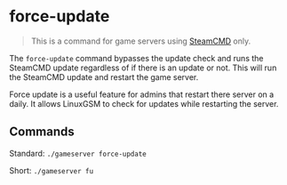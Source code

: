 # force-update

> This is a command for game servers using [SteamCMD](../steamcmd/) only.

The `force-update` command bypasses the update check and runs the SteamCMD update regardless of if there is an update or not. This will run the SteamCMD update and restart the game server.

Force update is a useful feature for admins that restart there server on a daily. It allows LinuxGSM to check for updates while restarting the server.

## Commands

Standard: `./gameserver force-update`

Short: `./gameserver fu`

